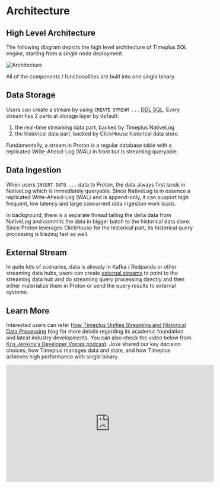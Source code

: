 # Architecture

## High Level Architecture

The following diagram depicts the high level architecture of Timeplus SQL engine, starting from a single node deployment.

![Architecture](/img/proton-high-level-arch.gif)

All of the components / functionalities are built into one single binary.

## Data Storage

Users can create a stream by using `CREATE STREAM ...` [DDL SQL](/sql-create-stream). Every stream has 2 parts at storage layer by default:

1. the real-time streaming data part, backed by Timeplus NativeLog
2. the historical data part, backed by ClickHouse historical data store.

Fundamentally, a stream in Proton is a regular database table with a replicated Write-Ahead-Log (WAL) in front but is streaming queryable.

## Data Ingestion

When users `INSERT INTO ...` data to Proton, the data always first lands in NativeLog which is immediately queryable. Since NativeLog is in essence a replicated Write-Ahead-Log (WAL) and is append-only, it can support high frequent, low latency and large concurrent data ingestion work loads.

In background, there is a separate thread tailing the delta data from NativeLog and commits the data in bigger batch to the historical data store. Since Proton leverages ClickHouse for the historical part, its historical query processing is blazing fast as well.

## External Stream

In quite lots of scenarios, data is already in Kafka / Redpanda or other streaming data hubs, users can create [external streams](/external-stream) to point to the streaming data hub and do streaming query processing directly and then either materialize them in Proton or send the query results to external systems.



## Learn More

Interested users can refer [How Timeplus Unifies Streaming and Historical Data Processing](https://www.timeplus.com/post/unify-streaming-and-historical-data-processing) blog for more details regarding its academic foundation and latest industry developments. You can also check the video below from [Kris Jenkins's Developer Voices podcast](https://www.youtube.com/watch?v=TBcWABm8Cro). Jove shared our key decision choices, how Timeplus manages data and state, and how Timeplus achieves high performance with single binary.

<iframe width="560" height="315" src="https://www.youtube.com/embed/QZ0le2WiJiY?si=eF45uwlXvFBpMR14" title="YouTube video player" frameborder="0" allow="accelerometer; autoplay; clipboard-write; encrypted-media; gyroscope; picture-in-picture; web-share" referrerpolicy="strict-origin-when-cross-origin" allowfullscreen></iframe>
